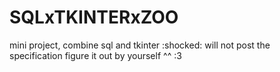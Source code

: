 # SQLxTKINTERxZOO
mini project, combine sql and tkinter :shocked: will not post the specification figure it out by yourself ^^ :3

